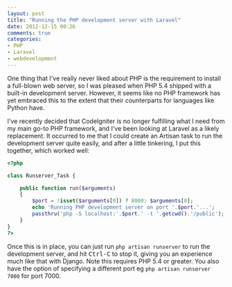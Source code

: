 ```yaml
---
layout: post
title: "Running the PHP development server with Laravel"
date: 2012-12-15 00:26
comments: true
categories: 
- PHP
- Laravel
- webdevelopment
---
```


One thing that I've really never liked about PHP is the requirement to install a full-blown web server, so I was pleased when PHP 5.4 shipped with a built-in development server. However, it seems like no PHP framework has yet embraced this to the extent that their counterparts for languages like Python have.

I've recently decided that CodeIgniter is no longer fulfilling what I need from my main go-to PHP framework, and I've been looking at Laravel as a likely replacement. It occurred to me that I could create an Artisan task to run the development server quite easily, and after a little tinkering, I put this together, which worked well:

```php
<?php

class Runserver_Task {

    public function run($arguments)
    {   
        $port = !isset($arguments[0]) ? 8000: $arguments[0];
        echo 'Running PHP development server on port '.$port.'...';
        passthru('php -S localhost:'.$port.' -t '.getcwd().'/public');
    }   
}
?>
```

Once this is in place, you can just run `php artisan runserver` to run the development server, and hit <kbd>Ctrl-C</kbd> to stop it, giving you an experience much like that with Django. Note this requires PHP 5.4 or greater. You also have the option of specifying a different port eg `php artisan runserver 7000` for port 7000.

